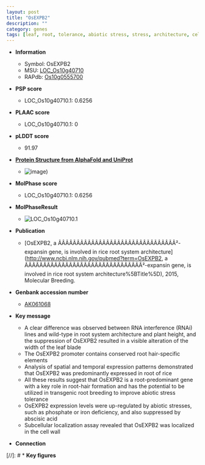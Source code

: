 ```yaml
---
layout: post
title: "OsEXPB2"
description: ""
category: genes
tags: [leaf, root, tolerance, abiotic stress, stress, architecture, cell wall, breeding, plant height, iron, biotic stress, abscisic acid, stress tolerance, phosphate, root hair, root system architecture]
---
```


* **Information**  
    + Symbol: OsEXPB2  
    + MSU: [LOC_Os10g40710](http://rice.plantbiology.msu.edu/cgi-bin/ORF_infopage.cgi?orf=LOC_Os10g40710)  
    + RAPdb: [Os10g0555700](http://rapdb.dna.affrc.go.jp/viewer/gbrowse_details/irgsp1?name=Os10g0555700)  

* **PSP score**  
    + LOC_Os10g40710.1: 0.6256 

* **PLAAC score**  
    + LOC_Os10g40710.1: 0 

* **pLDDT score**
    + 91.97

* **[Protein Structure from AlphaFold and UniProt](https://www.uniprot.org/uniprotkb/O24230/entry#structure)**
    + ![image](https://ricepsp.github.io/images/E-O/AF-O24230-F1.png))

* **MolPhase score**
    + LOC_Os10g40710.1: 0.6256

* **MolPhaseResult**
    + ![LOC_Os10g40710.1](https://ricepsp.github.io/pictures/LOC_Os10g/LOC_Os10g40710.1.png)

* **Publication**  
    + [OsEXPB2, a ÃÂÃÂÃÂÃÂÃÂÃÂÃÂÃÂÃÂÃÂÃÂÃÂÃÂÃÂÃÂÃÂ²-expansin gene, is involved in rice root system architecture](http://www.ncbi.nlm.nih.gov/pubmed?term=OsEXPB2, a ÃÂÃÂÃÂÃÂÃÂÃÂÃÂÃÂÃÂÃÂÃÂÃÂÃÂÃÂÃÂÃÂ²-expansin gene, is involved in rice root system architecture%5BTitle%5D), 2015, Molecular Breeding.

* **Genbank accession number**  
    + [AK061068](http://www.ncbi.nlm.nih.gov/nuccore/AK061068)

* **Key message**  
    + A clear difference was observed between RNA interference (RNAi) lines and wild-type in root system architecture and plant height, and the suppression of OsEXPB2 resulted in a visible alteration of the width of the leaf blade
    + The OsEXPB2 promoter contains conserved root hair-specific elements
    + Analysis of spatial and temporal expression patterns demonstrated that OsEXPB2 was predominantly expressed in root of rice
    + All these results suggest that OsEXPB2 is a root-predominant gene with a key role in root-hair formation and has the potential to be utilized in transgenic root breeding to improve abiotic stress tolerance
    + OsEXPB2 expression levels were up-regulated by abiotic stresses, such as phosphate or iron deficiency, and also suppressed by abscisic acid
    + Subcellular localization assay revealed that OsEXPB2 was localized in the cell wall

* **Connection**  

[//]: # * **Key figures**  


